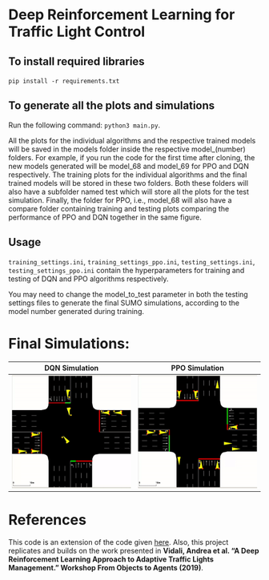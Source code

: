 # Deep Reinforcement Learning for Traffic Light Control

## To install required libraries
`pip install -r requirements.txt`

## To generate all the plots and simulations
Run the following command: `python3 main.py`.  

All the plots for the individual algorithms and the respective trained models will be saved in the models folder inside the respective model_(number) folders. For example, if you run the code for the first time after cloning, the new models generated will be model_68 and model_69 for PPO and DQN respectively. The training plots for the individual algorithms and the final trained models will be stored in these two folders. Both these folders will also have a subfolder named test which will store all the plots for the test simulation. Finally, the folder for PPO, i.e., model_68 will also have a compare folder containing training and testing plots comparing the performance of PPO and DQN together in the same figure. 

## Usage
`training_settings.ini`, `training_settings_ppo.ini`, `testing_settings.ini`, `testing_settings_ppo.ini` contain the hyperparameters for training and testing of DQN and PPO algorithms respectively. 

You may need to change the model_to_test parameter in both the testing settings files to generate the final SUMO simulations, according to the model number generated during training.

# Final Simulations:

DQN Simulation            |  PPO Simulation
:-------------------------:|:-------------------------:
![random](outputs/Simulation_dqn.gif) |  ![random_plot](outputs/Simulation_ppo.gif)

# References
This code is an extension of the code given [here](https://github.com/AndreaVidali/Deep-QLearning-Agent-for-Traffic-Signal-Control). 
Also, this project replicates and builds on the work presented in **Vidali, Andrea et al. “A Deep Reinforcement Learning Approach to Adaptive Traffic Lights Management.” Workshop From Objects to Agents (2019)**.
